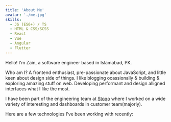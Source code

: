 ```yaml
---
title: 'About Me'
avatar: './me.jpg'
skills:
  - JS (ES6+) / TS
  - HTML & CSS/SCSS
  - React
  - Vue
  - Angular
  - Flutter
---
```


Hello! I'm Zain, a software engineer based in Islamabad, PK.

Who am I? A frontend enthusiast, pre-passionate about JavaScript, and little keen about design side of things. I like blogging ocassionally & building & exploring amazing stuff on web. Developing performant and design alligned interfaces what I like the most.

I have been part of the engineering team at [Stoqo](https://www.stoqo.com/) where I worked on a wide variety of interesting and dashboards in customer team(majorly).

Here are a few technologies I've been working with recently:
